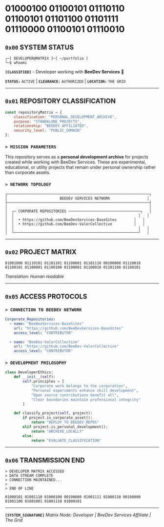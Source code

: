 # 01000100 01100101 01110110 01100101 01101100 01101111 01110000 01100101 01110010

## `0x00` SYSTEM STATUS
```
┌─[ DEVELOPER@MATRIX ]─[ ~/portfolio ]
└─$ whoami
```

**`[CLASSIFIED]`** - Developer working with **BeeDev Services** 🐝

**`STATUS:`** `ACTIVE` | **`CLEARANCE:`** `AUTHORIZED` | **`LOCATION:`** `THE GRID`

---

## `0x01` REPOSITORY CLASSIFICATION

```javascript
const repositoryMatrix = {
    classification: "PERSONAL_DEVELOPMENT_ARCHIVE",
    purpose: "STANDALONE_PROJECTS",
    relationship: "BEEDEV_AFFILIATED",
    security_level: "PUBLIC_DOMAIN"
};
```

### `> MISSION PARAMETERS`

This repository serves as a **personal development archive** for projects created while working with BeeDev Services. These are experimental, educational, or utility projects that remain under personal ownership rather than corporate assets.

### `> NETWORK TOPOLOGY`

```
┌─────────────────────────────────────────────────────────────────┐
│                        BEEDEV SERVICES NETWORK                 │
├─────────────────────────────────────────────────────────────────┤
│                                                                 │
│  ┌─ CORPORATE REPOSITORIES ─────────────────────────────────┐   │
│  │                                                         │   │
│  │  • https://github.com/BeeDevServices-BaseSites        │   │
│  │  • https://github.com/BeeDev-ValorCollective          │   │
│  │                                                         │   │
│  └─────────────────────────────────────────────────────────┘   │
```

---

## `0x02` PROJECT MATRIX

```
01001000 01110101 01101101 01100001 01101110 00100000 01110010 01100101 01100001 01100100 01100001 01100010 01101100 01100101 
```
*Translation: Human readable*

---

## `0x05` ACCESS PROTOCOLS

### `> CONNECTION TO BEEDEV NETWORK`

```yaml
Corporate_Repositories:
  - name: "BeeDevServices-BaseSites"
    url: "https://github.com/BeeDevServices-BaseSites"
    access_level: "CONTRIBUTOR"
  
  - name: "BeeDev-ValorCollective" 
    url: "https://github.com/BeeDev-ValorCollective"
    access_level: "CONTRIBUTOR"
```

### `> DEVELOPMENT PHILOSOPHY`

```python
class DeveloperEthics:
    def __init__(self):
        self.principles = [
            "Corporate work belongs to the corporation",
            "Personal experiments enhance skill development", 
            "Open source contributions benefit all",
            "Clear boundaries maintain professional integrity"
        ]
    
    def classify_project(self, project):
        if project.is_corporate_asset():
            return "DEPLOY_TO_BEEDEV_REPOS"
        elif project.is_personal_development():
            return "ARCHIVE_LOCALLY"
        else:
            return "EVALUATE_CLASSIFICATION"
```

---

## `0x06` TRANSMISSION END

```
> DEVELOPER MATRIX ACCESSED
> DATA STREAM COMPLETE
> CONNECTION MAINTAINED...
> 
> END OF LINE
```

```
01000101 01001110 01000100 00100000 01001111 01000110 00100000 01001100 01001001 01001110 01000101
```

---

**`[SYSTEM_SIGNATURE]`** *Matrix Node: Developer | BeeDev Services Affiliate | The Grid*
